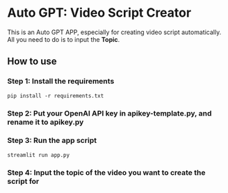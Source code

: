 # Auto GPT: Video Script Creator

This is an Auto GPT APP, especially for creating video script automatically.
All you need to do is to input the **Topic**.

## How to use

### Step 1: Install the requirements

```
pip install -r requirements.txt
```

### Step 2: Put your OpenAI API key in apikey-template.py, and rename it to apikey.py

### Step 3: Run the app script

```
streamlit run app.py
```

### Step 4: Input the topic of the video you want to create the script for
